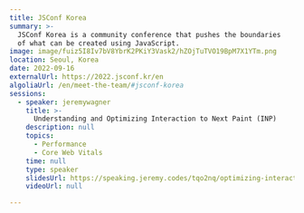```yaml
---
title: JSConf Korea
summary: >-
  JSConf Korea is a community conference that pushes the boundaries
  of what can be created using JavaScript.
image: image/fuiz5I8Iv7bV8YbrK2PKiY3Vask2/hZOjTuTVO19BpM7X1YTm.png
location: Seoul, Korea
date: 2022-09-16
externalUrl: https://2022.jsconf.kr/en
algoliaUrl: /en/meet-the-team/#jsconf-korea
sessions:
  - speaker: jeremywagner
    title: >-
      Understanding and Optimizing Interaction to Next Paint (INP)
    description: null
    topics:
      - Performance
      - Core Web Vitals
    time: null
    type: speaker
    slidesUrl: https://speaking.jeremy.codes/tqo2nq/optimizing-interaction-to-next-paint-inp
    videoUrl: null

---
```

